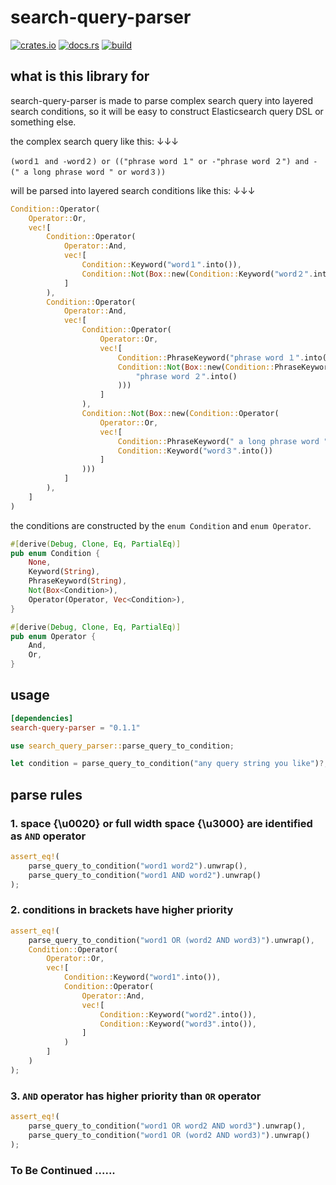 # search-query-parser

[![crates.io](https://img.shields.io/crates/v/search-query-parser.svg)](https://crates.io/crates/search-query-parser)
[![docs.rs](https://docs.rs/search-query-parser/badge.svg)](https://docs.rs/search-query-parser)
[![build](https://github.com/dimmy82/search-query-parser/actions/workflows/build_and_test.yml/badge.svg)](https://github.com/dimmy82/search-query-parser/actions)

## what is this library for

search-query-parser is made to parse complex search query into layered search conditions, so it will be easy to construct Elasticsearch query DSL or something else.

the complex search query like this: ↓↓↓

`(word１ and -word２) or (("phrase word １" or -"phrase word ２") and -(" a long phrase word " or word３))`

will be parsed into layered search conditions like this: ↓↓↓

```Rust
Condition::Operator(
    Operator::Or,
    vec![
        Condition::Operator(
            Operator::And,
            vec![
                Condition::Keyword("word１".into()),
                Condition::Not(Box::new(Condition::Keyword("word２".into()))),
            ]
        ),
        Condition::Operator(
            Operator::And,
            vec![
                Condition::Operator(
                    Operator::Or,
                    vec![
                        Condition::PhraseKeyword("phrase word １".into()),
                        Condition::Not(Box::new(Condition::PhraseKeyword(
                            "phrase word ２".into()
                        )))
                    ]
                ),
                Condition::Not(Box::new(Condition::Operator(
                    Operator::Or,
                    vec![
                        Condition::PhraseKeyword(" a long phrase word ".into()),
                        Condition::Keyword("word３".into())
                    ]
                )))
            ]
        ),
    ]
)
```

the conditions are constructed by the `enum Condition` and `enum Operator`.

```Rust
#[derive(Debug, Clone, Eq, PartialEq)]
pub enum Condition {
    None,
    Keyword(String),
    PhraseKeyword(String),
    Not(Box<Condition>),
    Operator(Operator, Vec<Condition>),
}

#[derive(Debug, Clone, Eq, PartialEq)]
pub enum Operator {
    And,
    Or,
}
```

## usage

```toml
[dependencies]
search-query-parser = "0.1.1"
```

```Rust
use search_query_parser::parse_query_to_condition;

let condition = parse_query_to_condition("any query string you like")?;
```

## parse rules

### 1. space {\u0020} or full width space {\u3000} are identified as `AND` operator

```Rust
assert_eq!(
    parse_query_to_condition("word1 word2").unwrap(),
    parse_query_to_condition("word1 AND word2").unwrap()
);
```

### 2. conditions in brackets have higher priority

```Rust
assert_eq!(
    parse_query_to_condition("word1 OR (word2 AND word3)").unwrap(),
    Condition::Operator(
        Operator::Or,
        vec![
            Condition::Keyword("word1".into()),
            Condition::Operator(
                Operator::And,
                vec![
                    Condition::Keyword("word2".into()),
                    Condition::Keyword("word3".into()),
                ]
            )
        ]
    )
);
```

### 3. `AND` operator has higher priority than `OR` operator

```Rust
assert_eq!(
    parse_query_to_condition("word1 OR word2 AND word3").unwrap(),
    parse_query_to_condition("word1 OR (word2 AND word3)").unwrap()
);
```

### To Be Continued ......
